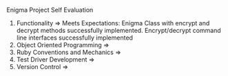 Enigma Project Self Evaluation 

1. Functionality => Meets Expectations: Enigma Class with encrypt and decrypt methods successfully implemented. Encrypt/decrypt command line interfaces successfully implemented
2. Object Oriented Programming => 
3. Ruby Conventions and Mechanics =>
4. Test Driver Development => 
5. Version Control => 

